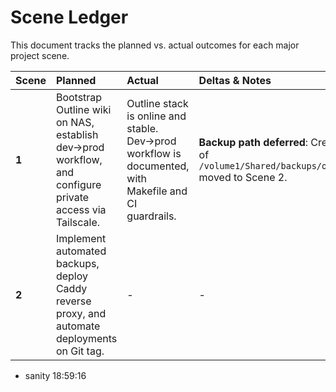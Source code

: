 # Scene Ledger

This document tracks the planned vs. actual outcomes for each major project scene.

| Scene | Planned                                                                                                 | Actual                                                                                                | Deltas & Notes                                                                            | Status      |
| :---- | :------------------------------------------------------------------------------------------------------ | :---------------------------------------------------------------------------------------------------- | :---------------------------------------------------------------------------------------- | :---------- |
| **1** | Bootstrap Outline wiki on NAS, establish dev→prod workflow, and configure private access via Tailscale. | Outline stack is online and stable. Dev→prod workflow is documented, with Makefile and CI guardrails. | **Backup path deferred**: Creation of `/volume1/Shared/backups/outline` moved to Scene 2. | **Closed**  |
| **2** | Implement automated backups, deploy Caddy reverse proxy, and automate deployments on Git tag.           | -                                                                                                     | -                                                                                         | **Planned** |

- sanity 18:59:16
